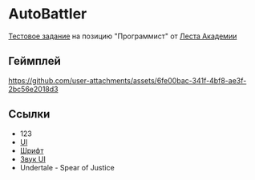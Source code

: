 # AutoBattler
[Тестовое задание](https://drive.google.com/file/d/1gkdo9JShZEpQ99Y_DpN_PDkvAKdyfeq9/view?usp=sharing) на позицию "Программист" от [Леста Академии](https://lestagamesacademy.ru/)
## Геймплей
https://github.com/user-attachments/assets/6fe00bac-341f-4bf8-ae3f-2bc56e2018d3
## Ссылки
- 123
- [UI](https://humblepixel.itch.io/pocket-inventory-series-5-player-status/devlog/955031/-humble-gift-v11-player-ui-)<br>
- [Шрифт](https://fonts-online.ru/fonts/alagard-12px-unicode-rus)<br>
- [Звук UI](https://rmocci.itch.io/button-fx)<br>
- Undertale - Spear of Justice
